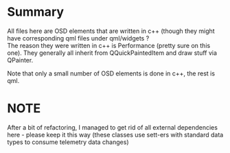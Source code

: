 # Summary
All files here are OSD elements that are written in c++ (though they might have corresponding qml files under qml/widgets ? \
The reason they were written in c++ is Performance (pretty sure on this one).
They generally all inherit from QQuickPaintedItem and draw stuff via QPainter.

Note that only a small number of OSD elements is done in c++, the rest is qml.

# NOTE
After a bit of refactoring, I managed to get rid of all external dependencies here - please keep it this way
(these classes use sett-ers with standard data types to consume telemetry data changes)


